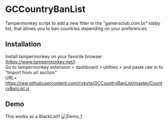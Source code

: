 # GCCountryBanList
Tampermonkey script to add a new filter in the "gamersclub.com.br" lobby list, that allows you to ban countries depending on your preferences.

## Installation    

Install tampermonkey on your favorite browser (https://www.tampermonkey.net/) <br>
Go to tampermonkey extension > dashboard > utilities > and paste raw in to "Import from url section"<br>
URL= https://raw.githubusercontent.com/cykvta/GCCountryBanList/master/CountryBanList.js

## Demo
This works as a BlackList!!
![Demo_1](https://i.imgur.com/qwz8D67.png)
